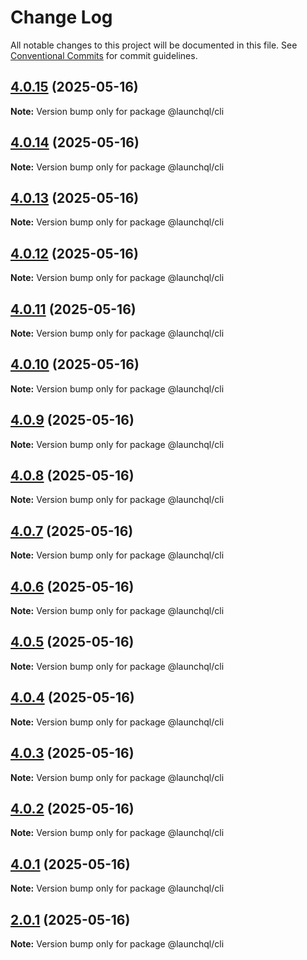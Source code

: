 # Change Log

All notable changes to this project will be documented in this file.
See [Conventional Commits](https://conventionalcommits.org) for commit guidelines.

## [4.0.15](https://github.com/launchql/launchql/compare/@launchql/cli@4.0.14...@launchql/cli@4.0.15) (2025-05-16)

**Note:** Version bump only for package @launchql/cli





## [4.0.14](https://github.com/launchql/launchql/compare/@launchql/cli@4.0.13...@launchql/cli@4.0.14) (2025-05-16)

**Note:** Version bump only for package @launchql/cli





## [4.0.13](https://github.com/launchql/launchql/compare/@launchql/cli@4.0.12...@launchql/cli@4.0.13) (2025-05-16)

**Note:** Version bump only for package @launchql/cli





## [4.0.12](https://github.com/launchql/launchql/compare/@launchql/cli@4.0.11...@launchql/cli@4.0.12) (2025-05-16)

**Note:** Version bump only for package @launchql/cli





## [4.0.11](https://github.com/launchql/launchql/compare/@launchql/cli@4.0.10...@launchql/cli@4.0.11) (2025-05-16)

**Note:** Version bump only for package @launchql/cli





## [4.0.10](https://github.com/launchql/launchql/compare/@launchql/cli@4.0.9...@launchql/cli@4.0.10) (2025-05-16)

**Note:** Version bump only for package @launchql/cli





## [4.0.9](https://github.com/launchql/launchql/compare/@launchql/cli@4.0.8...@launchql/cli@4.0.9) (2025-05-16)

**Note:** Version bump only for package @launchql/cli





## [4.0.8](https://github.com/launchql/launchql/compare/@launchql/cli@4.0.7...@launchql/cli@4.0.8) (2025-05-16)

**Note:** Version bump only for package @launchql/cli





## [4.0.7](https://github.com/launchql/launchql/compare/@launchql/cli@4.0.6...@launchql/cli@4.0.7) (2025-05-16)

**Note:** Version bump only for package @launchql/cli





## [4.0.6](https://github.com/launchql/launchql/compare/@launchql/cli@4.0.5...@launchql/cli@4.0.6) (2025-05-16)

**Note:** Version bump only for package @launchql/cli





## [4.0.5](https://github.com/launchql/launchql/compare/@launchql/cli@4.0.4...@launchql/cli@4.0.5) (2025-05-16)

**Note:** Version bump only for package @launchql/cli





## [4.0.4](https://github.com/launchql/launchql/compare/@launchql/cli@4.0.3...@launchql/cli@4.0.4) (2025-05-16)

**Note:** Version bump only for package @launchql/cli





## [4.0.3](https://github.com/launchql/launchql/compare/@launchql/cli@4.0.2...@launchql/cli@4.0.3) (2025-05-16)

**Note:** Version bump only for package @launchql/cli





## [4.0.2](https://github.com/launchql/launchql/compare/@launchql/cli@4.0.1...@launchql/cli@4.0.2) (2025-05-16)

**Note:** Version bump only for package @launchql/cli





## [4.0.1](https://github.com/launchql/launchql/compare/@launchql/cli@3.1.4...@launchql/cli@4.0.1) (2025-05-16)

**Note:** Version bump only for package @launchql/cli





## [2.0.1](https://github.com/launchql/launchql/compare/@launchql/cli@3.1.4...@launchql/cli@2.0.1) (2025-05-16)

**Note:** Version bump only for package @launchql/cli
